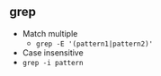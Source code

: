 ## grep
- Match multiple
  - `grep -E '(pattern1|pattern2)'`
- Case insensitive 
 - `grep -i pattern`